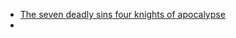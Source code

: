 - [The seven deadly sins four knights of apocalypse](https://www.mangakakalot.gg/manga/the-seven-deadly-sins-four-knights-of-the-apocalypse/chapter-185)
- 

